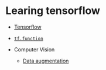 # Learing tensorflow

- [Tensorflow](starting-tensorflow.ipynb)
- [`tf.function`](tf-function.ipynb)

- Computer Vision
    - [Data augmentation](computer-vision/data-augmentation.ipynb)